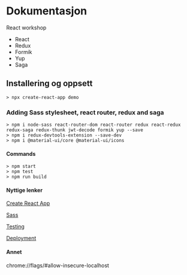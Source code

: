 # Dokumentasjon #
React workshop
* React
* Redux
* Formik
* Yup
* Saga

## Installering og oppsett
	> npx create-react-app demo

### Adding Sass stylesheet, react router, redux and saga
    > npm i node-sass react-router-dom react-router redux react-redux redux-saga redux-thunk jwt-decode formik yup --save
    > npm i redux-devtools-extension --save-dev
    > npm i @material-ui/core @material-ui/icons

#### Commands
    > npm start
    > npm test
    > npm run build

#### Nyttige lenker
[Create React App](https://github.com/facebook/create-react-app)

[Sass](https://create-react-app.dev/docs/adding-a-sass-stylesheet)

[Testing](https://facebook.github.io/create-react-app/docs/running-tests)

[Deployment](https://facebook.github.io/create-react-app/docs/deployment)

#### Annet
chrome://flags/#allow-insecure-localhost
